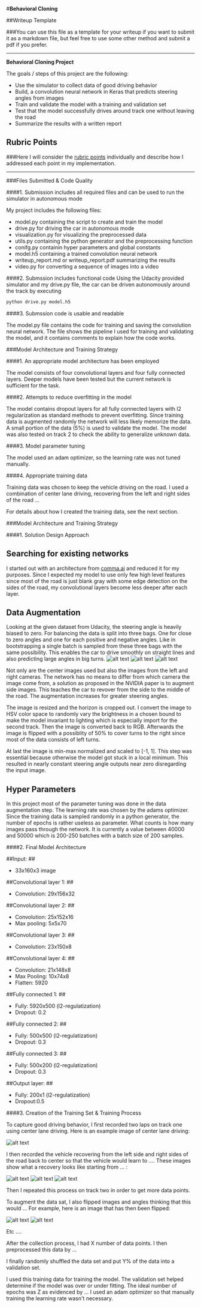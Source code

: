 #**Behavioral Cloning** 

##Writeup Template

###You can use this file as a template for your writeup if you want to submit it as a markdown file, but feel free to use some other method and submit a pdf if you prefer.

---

**Behavioral Cloning Project**

The goals / steps of this project are the following:
* Use the simulator to collect data of good driving behavior
* Build, a convolution neural network in Keras that predicts steering angles from images
* Train and validate the model with a training and validation set
* Test that the model successfully drives around track one without leaving the road
* Summarize the results with a written report


[//]: # (Image References)

[image1]: ./doc_images/0_left_angles.png "Left angles"
[image2]: ./doc_images/0_near_zero_angles.png "Near zero angles"
[image3]: ./doc_images/0_right_angles.png  "Right angles"
[image4]: ./doc_images/1_preprocessing.png "Preprocessing and predicted angles"
[image5]: ./examples/placeholder_small.png "Recovery Image"
[image6]: ./examples/placeholder_small.png "Normal Image"
[image7]: ./examples/placeholder_small.png "Flipped Image"

## Rubric Points
###Here I will consider the [rubric points](https://review.udacity.com/#!/rubrics/432/view) individually and describe how I addressed each point in my implementation.  

---
###Files Submitted & Code Quality

####1. Submission includes all required files and can be used to run the simulator in autonomous mode

My project includes the following files:
* model.py containing the script to create and train the model
* drive.py for driving the car in autonomous mode
* visualization.py for visualizing the preprocessed data
* utils.py containing the python generator and the preprocessing function
* conifg.py containin hyper parameters and global constants
* model.h5 containing a trained convolution neural network
* writeup_report.md or writeup_report.pdf summarizing the results
* video.py for converting a sequence of images into a video

####2. Submssion includes functional code
Using the Udacity provided simulator and my drive.py file, the car can be driven autonomously around the track by executing 
```sh
python drive.py model.h5
```

####3. Submssion code is usable and readable

The model.py file contains the code for training and saving the convolution neural network. The file shows the pipeline I used for training and validating the model, and it contains comments to explain how the code works.

###Model Architecture and Training Strategy

####1. An appropriate model architecture has been employed

The model consists of four convolutional layers and four fully connected layers. Deeper models have been tested but the current network is sufficient for the task.


####2. Attempts to reduce overfitting in the model

The model contains dropout layers for all fully connected layers with l2 regularization as standard methods to prevent overfitting. 
Since training data is augmented randomly the network will less likely memorize the data. 
A small portion of the data (5%) is used to validate the model. The model was also tested on track 2 to check the ability to generalize unknown data.

####3. Model parameter tuning

The model used an adam optimizer, so the learning rate was not tuned manually.

####4. Appropriate training data

Training data was chosen to keep the vehicle driving on the road. I used a combination of center lane driving, recovering from the left and right sides of the road ... 

For details about how I created the training data, see the next section. 

###Model Architecture and Training Strategy

####1. Solution Design Approach

## Searching for existing networks
I started out with an architecture from [comma.ai](https://github.com/commaai/research/blob/master/train_steering_model.py) and reduced it for my purposes. Since I expected my model to use only few high level features since most of the road is just blank gray with some edge detection on the sides of the road, my convolutional layers become less deeper after each layer.

## Data Augmentation
Looking at the given dataset from Udacity, the steering angle is heavily biased to zero. For balancing the data is split into three bags. One for close to zero angles and one for each positive and negative angles. Like in bootstrapping a single batch is sampled from these three bags with the same possibility. This enables the car to drive smoothly on straight lines and also predicting large angles in big turns.
![alt text][image1]
![alt text][image1]
![alt text][image1]

Not only are the center images used but also the images from the left and right cameras. The network has no means to differ from which camera the image come from, a solution as proposed in the NVIDIA paper is to augment side images. This teaches the car to revover from the side to the middle of the road. The augmentation increases for greater steering angles. 

The image is resized and the horizon is cropped out. I convert the image to HSV color space to randomly vary the brightness in a chosen bound to make the model invariant to lighting which is especially import for the second track. Then the image is converted back to RGB. Afterwards the image is flipped with a possiblity of 50% to cover turns to the right since most of the data consists of left turns. 

At last the image is min-max normalized and scaled to [-1, 1]. This step was essential because otherwise the model got stuck in a local minimum. This resulted in nearly constant steering angle outputs near zero disregarding the input image.

## Hyper Parameters
In this project most of the parameter tuning was done in the data augmentation step. The learning rate was chosen by the adams optimizer. Since the training data is sampled randomly in a python generator, the number of epochs is rather useless as parameter. What counts is how many images pass through the network. It is currently a value between 40000 and 50000 which is 200-250 batches with a batch size of 200 samples.


####2. Final Model Architecture

##Input: ##  
- 33x160x3 image

##Convolutional layer 1: ##  
- Convolution: 29x156x32

##Convolutional layer 2: ##  
- Convolution: 25x152x16
- Max pooling: 5x5x70

##Convolutional layer 3: ##
- Convolution: 23x150x8

##Convolutional layer 4: ##    
- Convolution: 21x148x8
- Max Pooling: 10x74x8
- Flatten: 5920

##Fully connected 1: ##
- Fully: 5920x500 (l2-regulatization)
- Dropout: 0.2

##Fully connected 2: ##
- Fully: 500x500 (l2-regulatization)
- Dropout: 0.3

##Fully connected 3: ##
- Fully: 500x200 (l2-regulatization)
- Dropout: 0.3

##Output layer: ##  
- Fully: 200x1 (l2-regulatization)
- Dropout:0.5

####3. Creation of the Training Set & Training Process

To capture good driving behavior, I first recorded two laps on track one using center lane driving. Here is an example image of center lane driving:

![alt text][image2]

I then recorded the vehicle recovering from the left side and right sides of the road back to center so that the vehicle would learn to .... These images show what a recovery looks like starting from ... :

![alt text][image3]
![alt text][image4]
![alt text][image5]

Then I repeated this process on track two in order to get more data points.

To augment the data sat, I also flipped images and angles thinking that this would ... For example, here is an image that has then been flipped:

![alt text][image6]
![alt text][image7]

Etc ....

After the collection process, I had X number of data points. I then preprocessed this data by ...


I finally randomly shuffled the data set and put Y% of the data into a validation set. 

I used this training data for training the model. The validation set helped determine if the model was over or under fitting. The ideal number of epochs was Z as evidenced by ... I used an adam optimizer so that manually training the learning rate wasn't necessary.
